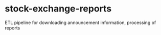# stock-exchange-reports
ETL pipeline for downloading announcement information, processing of reports
